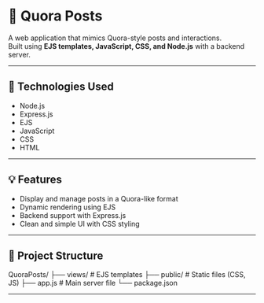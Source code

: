 # 📝 Quora Posts

A web application that mimics Quora-style posts and interactions.  
Built using **EJS templates, JavaScript, CSS, and Node.js** with a backend server.  

---

## 🚀 Technologies Used
- Node.js
- Express.js
- EJS
- JavaScript
- CSS
- HTML

---

## 💡 Features
- Display and manage posts in a Quora-like format
- Dynamic rendering using EJS
- Backend support with Express.js
- Clean and simple UI with CSS styling

---

## 📂 Project Structure
QuoraPosts/
├── views/ # EJS templates
├── public/ # Static files (CSS, JS)
├── app.js # Main server file
└── package.json

---

